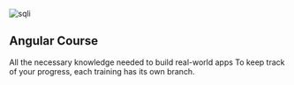 
![sqli](https://www.sqli-carrieres.com/wp-content/themes/sqlic/images/SQLI-logo.png)


Angular Course
--------
All the necessary knowledge needed to build real-world apps
To keep track of your progress, each training has its own branch.